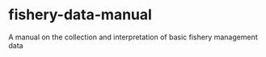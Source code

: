 # fishery-data-manual
A manual on the collection and interpretation of basic fishery management data
